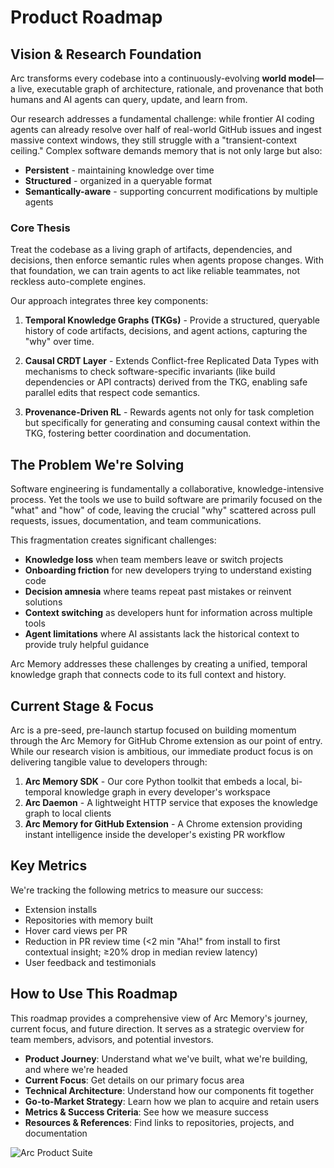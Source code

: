 # Product Roadmap

## Vision & Research Foundation

Arc transforms every codebase into a continuously-evolving **world model**—a live, executable graph of architecture, rationale, and provenance that both humans and AI agents can query, update, and learn from.

Our research addresses a fundamental challenge: while frontier AI coding agents can already resolve over half of real-world GitHub issues and ingest massive context windows, they still struggle with a "transient-context ceiling." Complex software demands memory that is not only large but also:
- **Persistent** - maintaining knowledge over time
- **Structured** - organized in a queryable format
- **Semantically-aware** - supporting concurrent modifications by multiple agents

### Core Thesis

Treat the codebase as a living graph of artifacts, dependencies, and decisions, then enforce semantic rules when agents propose changes. With that foundation, we can train agents to act like reliable teammates, not reckless auto-complete engines.

Our approach integrates three key components:

1. **Temporal Knowledge Graphs (TKGs)** - Provide a structured, queryable history of code artifacts, decisions, and agent actions, capturing the "why" over time.

2. **Causal CRDT Layer** - Extends Conflict-free Replicated Data Types with mechanisms to check software-specific invariants (like build dependencies or API contracts) derived from the TKG, enabling safe parallel edits that respect code semantics.

3. **Provenance-Driven RL** - Rewards agents not only for task completion but specifically for generating and consuming causal context within the TKG, fostering better coordination and documentation.

## The Problem We're Solving

Software engineering is fundamentally a collaborative, knowledge-intensive process. Yet the tools we use to build software are primarily focused on the "what" and "how" of code, leaving the crucial "why" scattered across pull requests, issues, documentation, and team communications.

This fragmentation creates significant challenges:

- **Knowledge loss** when team members leave or switch projects
- **Onboarding friction** for new developers trying to understand existing code
- **Decision amnesia** where teams repeat past mistakes or reinvent solutions
- **Context switching** as developers hunt for information across multiple tools
- **Agent limitations** where AI assistants lack the historical context to provide truly helpful guidance

Arc Memory addresses these challenges by creating a unified, temporal knowledge graph that connects code to its full context and history.

## Current Stage & Focus

Arc is a pre-seed, pre-launch startup focused on building momentum through the Arc Memory for GitHub Chrome extension as our point of entry. While our research vision is ambitious, our immediate product focus is on delivering tangible value to developers through:

1. **Arc Memory SDK** - Our core Python toolkit that embeds a local, bi-temporal knowledge graph in every developer's workspace
2. **Arc Daemon** - A lightweight HTTP service that exposes the knowledge graph to local clients
3. **Arc Memory for GitHub Extension** - A Chrome extension providing instant intelligence inside the developer's existing PR workflow

## Key Metrics

We're tracking the following metrics to measure our success:

- Extension installs
- Repositories with memory built
- Hover card views per PR
- Reduction in PR review time (<2 min "Aha!" from install to first contextual insight; ≥20% drop in median review latency)
- User feedback and testimonials

## How to Use This Roadmap

This roadmap provides a comprehensive view of Arc Memory's journey, current focus, and future direction. It serves as a strategic overview for team members, advisors, and potential investors.

- **Product Journey**: Understand what we've built, what we're building, and where we're headed
- **Current Focus**: Get details on our primary focus area
- **Technical Architecture**: Understand how our components fit together
- **Go-to-Market Strategy**: Learn how we plan to acquire and retain users
- **Metrics & Success Criteria**: See how we measure success
- **Resources & References**: Find links to repositories, projects, and documentation

![Arc Product Suite](/public/arc-vision-diagram.png)